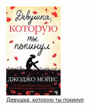 ![](Девушка,%20которую%20ты%20покинул.jpg)  
[Девушка, которую ты покинул](Девушка,%20которую%20ты%20покинул.md)
